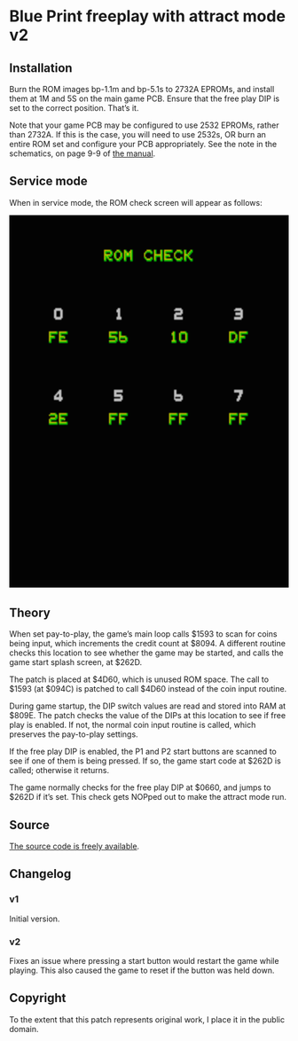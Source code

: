 # Blue Print freeplay with attract mode v2

## Installation

Burn the ROM images bp-1.1m and bp-5.1s to 2732A EPROMs, and install
them at 1M and 5S on the main game PCB. Ensure that the free play DIP
is set to the correct position. That’s it.

Note that your game PCB may be configured to use 2532 EPROMs, rather
than 2732A. If this is the case, you will need to use 2532s, OR burn
an entire ROM set and configure your PCB appropriately. See the note
in the schematics, on page 9-9 of
[the manual](http://arcarc.xmission.com/PDF_Arcade_Bally_Midway/Blueprint_Parts_and_Operating_Manual_%20(Sep_1982).pdf).

## Service mode

When in service mode, the ROM check screen will appear as follows:

![ROM Check](rom-check.png)

## Theory

When set pay-to-play, the game’s main loop calls $1593 to scan for
coins being input, which increments the credit count at $8094. A
different routine checks this location to see whether the game may be
started, and calls the game start splash screen, at $262D.

The patch is placed at $4D60, which is unused ROM space. The call to
$1593 (at $094C) is patched to call $4D60 instead of the coin input
routine.

During game startup, the DIP switch values are read and stored into
RAM at $809E. The patch checks the value of the DIPs at this location
to see if free play is enabled. If not, the normal coin input routine
is called, which preserves the pay-to-play settings.

If the free play DIP is enabled, the P1 and P2 start buttons are
scanned to see if one of them is being pressed. If so, the game start
code at $262D is called; otherwise it returns.

The game normally checks for the free play DIP at $0660, and jumps to
$262D if it’s set. This check gets NOPped out to make the attract mode
run.

## Source

[The source code is freely available](patch/maincpu).

## Changelog

### v1

Initial version.

### v2

Fixes an issue where pressing a start button would restart the game
while playing. This also caused the game to reset if the button was
held down.

## Copyright

To the extent that this patch represents original work, I place it in
the public domain.
